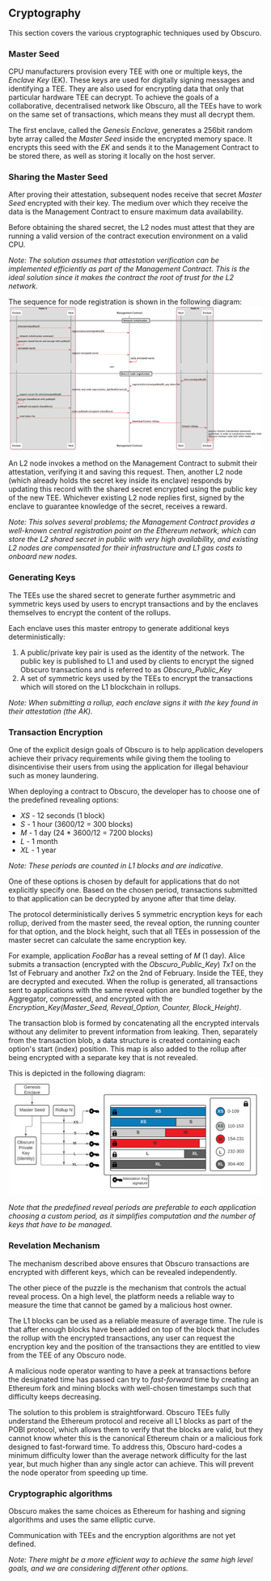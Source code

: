 ## Cryptography

This section covers the various cryptographic techniques used by Obscuro.

### Master Seed
CPU manufacturers provision every TEE with one or multiple keys, the _Enclave Key_ (EK). These keys are used for digitally signing messages and identifying a TEE. They are also used for encrypting data that only that particular hardware TEE can decrypt. To achieve the goals of a collaborative, decentralised network like Obscuro, all the TEEs have to work on the same set of transactions, which means they must all decrypt them.

The first enclave, called the _Genesis Enclave_, generates a 256bit random byte array called the _Master Seed_ inside the encrypted memory space. It encrypts this seed with the _EK_ and sends it to the Management Contract to be stored there, as well as storing it locally on the host server.

### Sharing the Master Seed
After proving their attestation, subsequent nodes receive that secret _Master Seed_ encrypted with their key. The medium over which they receive the data is the Management Contract to ensure maximum data availability.

Before obtaining the shared secret, the L2 nodes must attest that they are running a valid version of the contract execution environment on a valid CPU.

_Note: The solution assumes that attestation verification can be implemented efficiently as part of the  Management Contract. This is the ideal solution since it makes the contract the root of trust for the L2 network._

The sequence for node registration is shown in the following diagram:
![node registration](./images/node-registration.png)

An L2 node invokes a method on the Management Contract to submit their attestation, verifying it and saving this request. Then, another L2 node (which already holds the secret key inside its enclave) responds by updating this record with the shared secret encrypted using the public key of the new TEE. Whichever existing L2 node replies first, signed by the enclave to guarantee knowledge of the secret, receives a reward.

_Note: This solves several problems; the Management Contract provides a well-known central registration point on the Ethereum network, which can store the L2 shared secret in public with very high availability, and existing L2 nodes are compensated for their infrastructure and L1 gas costs to onboard new nodes._


### Generating Keys
The TEEs use the shared secret to generate further asymmetric and symmetric keys used by users to encrypt transactions and by the enclaves themselves to encrypt the content of the rollups.

Each enclave uses this master entropy to generate additional keys deterministically:

1. A public/private key pair is used as the identity of the network. The public key is published to L1 and used by clients to encrypt the signed Obscuro transactions and is referred to as _Obscuro_Public_Key_
2. A set of symmetric keys used by the TEEs to encrypt the transactions which will stored on the L1 blockchain in rollups.

_Note: When submitting a rollup, each enclave signs it with the key found in their attestation (the _AK_)._

### Transaction Encryption
One of the explicit design goals of Obscuro is to help application developers achieve their privacy requirements while giving them the tooling to disincentivise their users from using the application for illegal behaviour such as money laundering.

When deploying a contract to Obscuro, the developer has to choose one of the predefined revealing options:

* _XS_ - 12 seconds (1 block)
* _S_ - 1 hour (3600/12 = 300 blocks)
* _M_ - 1 day (24 * 3600/12 = 7200 blocks)
* _L_ - 1 month
* _XL_ - 1 year

_Note: These periods are counted in L1 blocks and are indicative._

One of these options is chosen by default for applications that do not explicitly specify one. Based on the chosen period, transactions submitted to that application can be decrypted by anyone after that time delay.

The protocol deterministically derives 5 symmetric encryption keys for each rollup, derived from the master seed, the reveal option, the running counter for that option, and the block height, such that all TEEs in possession of the master secret can calculate the same encryption key.

For example, application _FooBar_ has a reveal setting of _M_ (1 day). Alice submits a transaction (encrypted with the _Obscuro_Public_Key_) _Tx1_ on the 1st of February and another _Tx2_ on the 2nd of February. Inside the TEE, they are decrypted and executed. When the rollup is generated, all transactions sent to applications with the same reveal option are bundled together by the Aggregator, compressed, and encrypted with the _Encryption_Key(Master_Seed, Reveal_Option, Counter, Block_Height)_. 

The transaction blob is formed by concatenating all the encrypted intervals without any delimiter to prevent information from leaking. Then, separately from the transaction blob, a data structure is created containing each option's start (index) position. This map is also added to the rollup after being encrypted with a separate key that is not revealed.

This is depicted in the following diagram:
![encryption options](./images/encryption-options.png)

_Note that the predefined reveal periods are preferable to each application choosing a custom period, as it simplifies computation and the number of keys that have to be managed._

### Revelation Mechanism
The mechanism described above ensures that Obscuro transactions are encrypted with different keys, which can be revealed independently.

The other piece of the puzzle is the mechanism that controls the actual reveal process. On a high level, the platform needs a reliable way to measure the time that cannot be gamed by a malicious host owner.

The L1 blocks can be used as a reliable measure of average time. The rule is that after enough blocks have been added on top of the block that includes the rollup with the encrypted transactions, any user can request the encryption key and the position of the transactions they are entitled to view from the TEE of any Obscuro node.

A malicious node operator wanting to have a peek at transactions before the designated time has passed can try to _fast-forward_ time by creating an Ethereum fork and mining blocks with well-chosen timestamps such that difficulty keeps decreasing.

The solution to this problem is straightforward. Obscuro TEEs fully understand the Ethereum protocol and receive all L1 blocks as part of the POBI protocol, which allows them to verify that the blocks are valid, but they cannot know wheter this is the canonical Ethereum chain or a malicious fork designed to fast-forward time. To address this, Obscuro hard-codes a minimum difficulty lower than the average network difficulty for the last year, but much higher than any single actor can achieve. This will prevent the node operator from speeding up time.

### Cryptographic algorithms

Obscuro makes the same choices as Ethereum for hashing and signing algorithms and uses the same elliptic curve. 

Communication with TEEs and the encryption algorithms are not yet defined. 

_Note: There might be a more efficient way to achieve the same high level goals, and we are considering different other options._
